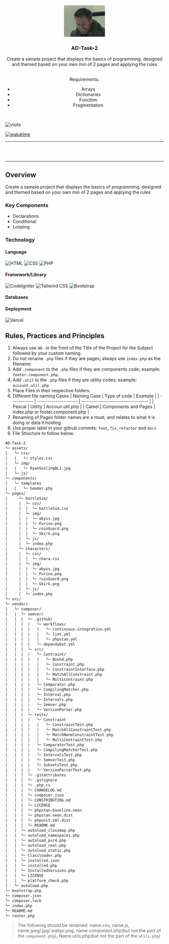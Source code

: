 <a name="readme-top">

<br/>

<br />
<div align="center">
  <a href="https://github.com/LLen-G">
  <!-- TODO: If you want to add logo or banner you can add it here -->
    <img src="./assets/img/RyanGoslingBL1.jpg" alt="Nyebe" width="130" height="100">
  </a>
<!-- TODO: Change Title to the name of the title of your Project -->
  <h3 align="center">AD-Task-2</h3>
</div>
<!-- TODO: Make a short description -->
<div align="center">
  <p>Create a sample project that displays the basics of programming. designed and themed based on your own min of 2 pages and applying the rules</p><br>
Requirements:<br>
<ul>
    <li>Arrays</li>
    <li>Dictionaries</li>
    <li>Function</li>
    <li>Fragmentation</li>
</ul>
</div>

<br />

<!-- TODO: Change the zyx-0314 into your github username  -->
<!-- TODO: Change the WD-Template-Project into the same name of your folder -->

![visits](https://visit-counter.vercel.app/counter.png?page=https%3A%2F%2Fgithub.com%2FLLen-G%2FAD-Task-2&s=40&c=00ff00&bg=00000000&no=4&ff=digi&tb=&ta=)

[![wakatime](https://wakatime.com/badge/user/018ee6e3-e62d-4b82-b389-125233d22d65/project/901bbfe2-7c9c-437e-bdc8-95158d325ad7.svg)](https://wakatime.com/badge/user/018ee6e3-e62d-4b82-b389-125233d22d65/project/901bbfe2-7c9c-437e-bdc8-95158d325ad7)

---

<br />
<br />

---

## Overview

<!-- TODO: To be changed -->
<!-- The following are just sample -->

Create a sample project that displays the basics of programming. designed and themed based on your own min of 2 pages and applying the rules

### Key Components

<!-- TODO: List of Key Components -->
<!-- The following are just sample -->

- Declarations
- Conditional
- Looping

### Technology

<!-- TODO: List of Technology Used -->

#### Language

![HTML](https://img.shields.io/badge/HTML-E34F26?style=for-the-badge&logo=html5&logoColor=white)
![CSS](https://img.shields.io/badge/CSS-1572B6?style=for-the-badge&logo=css3&logoColor=white)
![PHP](https://img.shields.io/badge/PHP-777BB4?style=for-the-badge&logo=php&logoColor=white)

#### Framework/Library

![CodeIgniter](https://img.shields.io/badge/CodeIgniter-EF4223?style=for-the-badge&logo=codeigniter&logoColor=white)
![Tailwind CSS](https://img.shields.io/badge/Tailwind_CSS-06B6D4?style=for-the-badge&logo=tailwindcss&logoColor=white)
![Bootstrap](https://img.shields.io/badge/Bootstrap-7952B3?style=for-the-badge&logo=bootstrap&logoColor=white)

#### Databases

#### Deployment

![Vercel](https://img.shields.io/badge/Vercel-000000?style=for-the-badge&logo=vercel&logoColor=white)

## Rules, Practices and Principles

<!-- Do not Change this -->

1. Always use `AD-` in the front of the Title of the Project for the Subject followed by your custom naming.
2. Do not rename `.php` files if they are pages; always use `index.php` as the filename.
3. Add `.component` to the `.php` files if they are components code; example: `footer.component.php`.
4. Add `.util` to the `.php` files if they are utility codes; example: `account.util.php`.
5. Place Files in their respective folders.
6. Different file naming Cases
   | Naming Case | Type of code | Example |
   | ----------- | -------------------- | --------------------------------- |
   | Pascal | Utility | Accoun.util.php |
   | Camel | Components and Pages | index.php or footer.component.php |
7. Renaming of Pages folder names are a must, and relates to what it is doing or data it holding.
8. Use proper label in your github commits: `feat`, `fix`, `refactor` and `docs`
9. File Structure to follow below.

```
AD-Task-2
└─ assets/
|   └─ css/
|   |   └─ styles.css
|   └─ img/
|   |   └─ RyanGoslingBL1.jpg
|   └─ js/
└─ components/
|   └─ templates
|   |   └─ header.php
└─ pages/
|     └─ battleSim/
|     |  └─ css/
|     |  |  └─ battleSim.css
|     |  └─ img/
|     |  |  └─ abyss.jpg
|     |  |  └─ Furina.png
|     |  |  └─ ruinGuard.png
|     |  |  └─ Skirk.png
|     |  └─ js/
|     |  └─ index.php
|     └─ characters/
|     |  └─ css/
|     |  |  └─ chara.css
|     |  └─ img/
|     |  |  └─ abyss.jpg
|     |  |  └─ Furina.png
|     |  |  └─ ruinGuard.png
|     |  |  └─ Skirk.png
|     |  └─ js/
|     |  └─ index.php
└─ src/
└─ vendor/
|   └─ composer/
|   |  └─ semver/
|   |  |  └─ .github/
|   |  |  |   └─ workflows/
|   |  |  |   |   └─ continuous-integration.yml
|   |  |  |   |   └─ lint.yml
|   |  |  |   |   └─ phpstan.yml
|   |  |  |   └─ dependabot.yml
|   |  |  └─ src/
|   |  |  |   └─ Contraint/
|   |  |  |   |   └─ Bound.php
|   |  |  |   |   └─ Constraint.php
|   |  |  |   |   └─ ConstraintInterface.php
|   |  |  |   |   └─ MatchAllConstraint.php
|   |  |  |   |   └─ MultiContraint.php
|   |  |  |   └─ Comparator.php
|   |  |  |   └─ CompilingMatcher.php
|   |  |  |   └─ Interval.php
|   |  |  |   └─ Intervals.php
|   |  |  |   └─ Semver.php
|   |  |  |   └─ VersionParser.php
|   |  |  └─ tests/
|   |  |  |   └─ Constraint
|   |  |  |   |   └─ ConstraintTest.php
|   |  |  |   |   └─ MatchAllConstraintTest.php
|   |  |  |   |   └─ MatchNoneConstraintTest.php
|   |  |  |   |   └─ MultiContraintTest.php
|   |  |  |   └─ ComparatorTest.php
|   |  |  |   └─ CompilingMatcherTest.php
|   |  |  |   └─ IntervalsTest.php
|   |  |  |   └─ SemverTest.php
|   |  |  |   └─ SubsetsTest.php
|   |  |  |   └─ VersionParserTest.php
|   |  |  └─ .gitattributes
|   |  |  └─ .gitignore
|   |  |  └─ .php_cs
|   |  |  └─ CHANGELOG.md
|   |  |  └─ composer.json
|   |  |  └─ CONSTRIBUTING.md
|   |  |  └─ LICENSE
|   |  |  └─ phpstan-baseline.neon
|   |  |  └─ phpstan.neon.dist
|   |  |  └─ phpunit.xml.dist
|   |  |  └─ README.md
|   |  └─ autoload_classmap.php
|   |  └─ autoload_namespaces.php
|   |  └─ autoload_psr4.php
|   |  └─ autoload_real.php
|   |  └─ autoload_static.php
|   |  └─ Classloader.php
|   |  └─ installed.json
|   |  └─ installed.php
|   |  └─ InstalledVersions.php
|   |  └─ LICENSE
|   |  └─ platform_check.php
|   └─ autoload.php
└─ bootstrap.php
└─ composer.json
└─ composer.lock
└─ index.php
└─ README.md
└─ router.php
```

> The following should be renamed: name.css, name.js, name.jpeg/.jpg/.webp/.png, name.component.php(but not the part of the `component.php`), Name.utils.php(but not the part of the `utils.php`)
